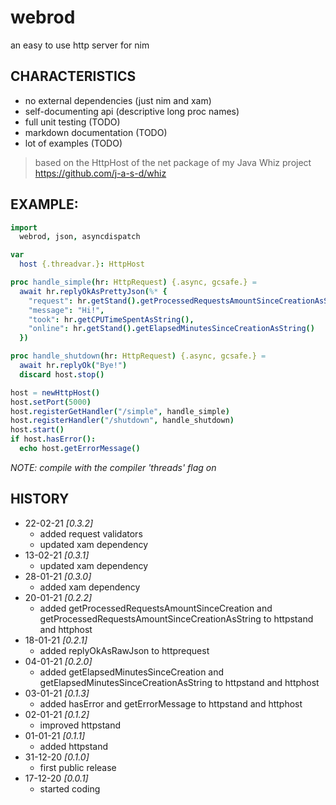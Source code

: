 # webrod
an easy to use http server for nim

## CHARACTERISTICS

* no external dependencies (just nim and xam)
* self-documenting api (descriptive long proc names)
* full unit testing (TODO)
* markdown documentation (TODO)
* lot of examples (TODO)
> based on the HttpHost of the net package of my Java Whiz project https://github.com/j-a-s-d/whiz

## EXAMPLE:

```nim
import
  webrod, json, asyncdispatch

var
  host {.threadvar.}: HttpHost

proc handle_simple(hr: HttpRequest) {.async, gcsafe.} =
  await hr.replyOkAsPrettyJson(%* {
    "request": hr.getStand().getProcessedRequestsAmountSinceCreationAsString(),
    "message": "Hi!",
    "took": hr.getCPUTimeSpentAsString(),
    "online": hr.getStand().getElapsedMinutesSinceCreationAsString()
  })

proc handle_shutdown(hr: HttpRequest) {.async, gcsafe.} =
  await hr.replyOk("Bye!")
  discard host.stop()

host = newHttpHost()
host.setPort(5000)
host.registerGetHandler("/simple", handle_simple)
host.registerHandler("/shutdown", handle_shutdown)
host.start()
if host.hasError():
  echo host.getErrorMessage()
```
*NOTE: compile with the compiler 'threads' flag on*

## HISTORY
* 22-02-21 *[0.3.2]*
	- added request validators
	- updated xam dependency
* 13-02-21 *[0.3.1]*
	- updated xam dependency
* 28-01-21 *[0.3.0]*
	- added xam dependency
* 20-01-21 *[0.2.2]*
	- added getProcessedRequestsAmountSinceCreation and getProcessedRequestsAmountSinceCreationAsString to httpstand and httphost
* 18-01-21 *[0.2.1]*
	- added replyOkAsRawJson to httprequest
* 04-01-21 *[0.2.0]*
	- added getElapsedMinutesSinceCreation and getElapsedMinutesSinceCreationAsString to httpstand and httphost
* 03-01-21 *[0.1.3]*
	- added hasError and getErrorMessage to httpstand and httphost
* 02-01-21 *[0.1.2]*
	- improved httpstand
* 01-01-21 *[0.1.1]*
	- added httpstand
* 31-12-20 *[0.1.0]*
	- first public release
* 17-12-20 *[0.0.1]*
	- started coding
